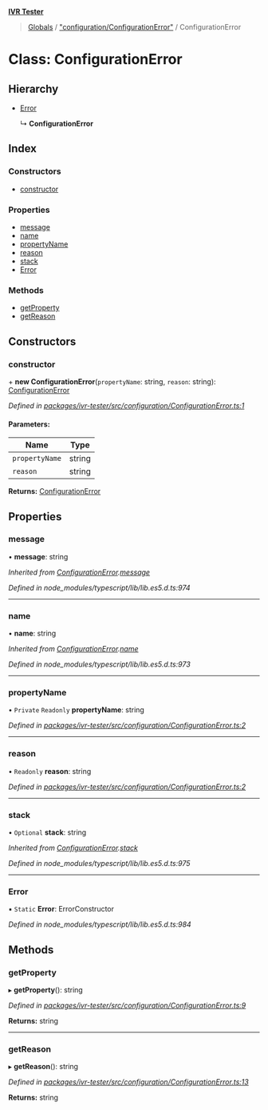 **[IVR Tester](../README.md)**

> [Globals](../README.md) / ["configuration/ConfigurationError"](../modules/_configuration_configurationerror_.md) / ConfigurationError

# Class: ConfigurationError

## Hierarchy

* [Error](_configuration_configurationerror_.configurationerror.md#error)

  ↳ **ConfigurationError**

## Index

### Constructors

* [constructor](_configuration_configurationerror_.configurationerror.md#constructor)

### Properties

* [message](_configuration_configurationerror_.configurationerror.md#message)
* [name](_configuration_configurationerror_.configurationerror.md#name)
* [propertyName](_configuration_configurationerror_.configurationerror.md#propertyname)
* [reason](_configuration_configurationerror_.configurationerror.md#reason)
* [stack](_configuration_configurationerror_.configurationerror.md#stack)
* [Error](_configuration_configurationerror_.configurationerror.md#error)

### Methods

* [getProperty](_configuration_configurationerror_.configurationerror.md#getproperty)
* [getReason](_configuration_configurationerror_.configurationerror.md#getreason)

## Constructors

### constructor

\+ **new ConfigurationError**(`propertyName`: string, `reason`: string): [ConfigurationError](_configuration_configurationerror_.configurationerror.md)

*Defined in [packages/ivr-tester/src/configuration/ConfigurationError.ts:1](https://github.com/SketchingDev/ivr-tester/blob/e182b43/packages/ivr-tester/src/configuration/ConfigurationError.ts#L1)*

#### Parameters:

Name | Type |
------ | ------ |
`propertyName` | string |
`reason` | string |

**Returns:** [ConfigurationError](_configuration_configurationerror_.configurationerror.md)

## Properties

### message

•  **message**: string

*Inherited from [ConfigurationError](_configuration_configurationerror_.configurationerror.md).[message](_configuration_configurationerror_.configurationerror.md#message)*

*Defined in node_modules/typescript/lib/lib.es5.d.ts:974*

___

### name

•  **name**: string

*Inherited from [ConfigurationError](_configuration_configurationerror_.configurationerror.md).[name](_configuration_configurationerror_.configurationerror.md#name)*

*Defined in node_modules/typescript/lib/lib.es5.d.ts:973*

___

### propertyName

• `Private` `Readonly` **propertyName**: string

*Defined in [packages/ivr-tester/src/configuration/ConfigurationError.ts:2](https://github.com/SketchingDev/ivr-tester/blob/e182b43/packages/ivr-tester/src/configuration/ConfigurationError.ts#L2)*

___

### reason

• `Readonly` **reason**: string

*Defined in [packages/ivr-tester/src/configuration/ConfigurationError.ts:2](https://github.com/SketchingDev/ivr-tester/blob/e182b43/packages/ivr-tester/src/configuration/ConfigurationError.ts#L2)*

___

### stack

• `Optional` **stack**: string

*Inherited from [ConfigurationError](_configuration_configurationerror_.configurationerror.md).[stack](_configuration_configurationerror_.configurationerror.md#stack)*

*Defined in node_modules/typescript/lib/lib.es5.d.ts:975*

___

### Error

▪ `Static` **Error**: ErrorConstructor

*Defined in node_modules/typescript/lib/lib.es5.d.ts:984*

## Methods

### getProperty

▸ **getProperty**(): string

*Defined in [packages/ivr-tester/src/configuration/ConfigurationError.ts:9](https://github.com/SketchingDev/ivr-tester/blob/e182b43/packages/ivr-tester/src/configuration/ConfigurationError.ts#L9)*

**Returns:** string

___

### getReason

▸ **getReason**(): string

*Defined in [packages/ivr-tester/src/configuration/ConfigurationError.ts:13](https://github.com/SketchingDev/ivr-tester/blob/e182b43/packages/ivr-tester/src/configuration/ConfigurationError.ts#L13)*

**Returns:** string
